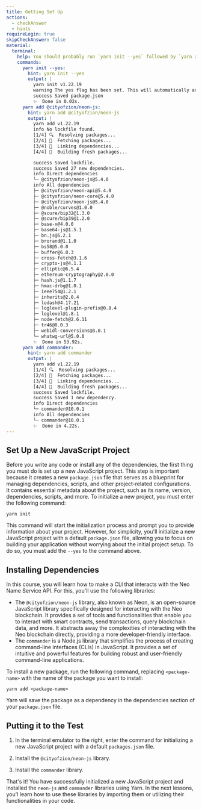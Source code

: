 ```yaml
---
title: Getting Set Up
actions:
  - checkAnswer
  - hints
requireLogin: true
skipCheckAnswer: false
material:
  terminal:
    help: You should probably run `yarn init --yes` followed by `yarn add @cityofzion/neon-js` and `yarn add commander`.
    commands:
      yarn init --yes:
        hint: yarn init --yes
        output: |
          yarn init v1.22.19
          warning The yes flag has been set. This will automatically answer yes to all questions, which may have security implications.
          success Saved package.json
          ✨  Done in 0.02s.
      yarn add @cityofzion/neon-js:
        hint: yarn add @cityofzion/neon-js
        output: |
          yarn add v1.22.19
          info No lockfile found.
          [1/4] 🔍  Resolving packages...
          [2/4] 🚚  Fetching packages...
          [3/4] 🔗  Linking dependencies...
          [4/4] 🔨  Building fresh packages...

          success Saved lockfile.
          success Saved 27 new dependencies.
          info Direct dependencies
          └─ @cityofzion/neon-js@5.4.0
          info All dependencies
          ├─ @cityofzion/neon-api@5.4.0
          ├─ @cityofzion/neon-core@5.4.0
          ├─ @cityofzion/neon-js@5.4.0
          ├─ @noble/curves@1.0.0
          ├─ @scure/bip32@1.3.0
          ├─ @scure/bip39@1.2.0
          ├─ base-x@4.0.0
          ├─ base64-js@1.5.1
          ├─ bn.js@5.2.1
          ├─ brorand@1.1.0
          ├─ bs58@5.0.0
          ├─ buffer@6.0.3
          ├─ cross-fetch@3.1.6
          ├─ crypto-js@4.1.1
          ├─ elliptic@6.5.4
          ├─ ethereum-cryptography@2.0.0
          ├─ hash.js@1.1.7
          ├─ hmac-drbg@1.0.1
          ├─ ieee754@1.2.1
          ├─ inherits@2.0.4
          ├─ lodash@4.17.21
          ├─ loglevel-plugin-prefix@0.8.4
          ├─ loglevel@1.8.1
          ├─ node-fetch@2.6.11
          ├─ tr46@0.0.3
          ├─ webidl-conversions@3.0.1
          └─ whatwg-url@5.0.0
          ✨  Done in 53.92s.
      yarn add commander:
        hint: yarn add commander
        output: |
          yarn add v1.22.19
          [1/4] 🔍  Resolving packages...
          [2/4] 🚚  Fetching packages...
          [3/4] 🔗  Linking dependencies...
          [4/4] 🔨  Building fresh packages...
          success Saved lockfile.
          success Saved 1 new dependency.
          info Direct dependencies
          └─ commander@10.0.1
          info All dependencies
          └─ commander@10.0.1
          ✨  Done in 4.22s.
---
```


## Set Up a New JavaScript Project

Before you write any code or install any of the dependencies, the first thing you must do is set up a new JavaScript project. This step is important because it creates a new `package.json` file that serves as a blueprint for managing dependencies, scripts, and other project-related configurations. It contains essential metadata about the project, such as its name, version, dependencies, scripts, and more. To initialize a new project, you must enter the following command:

```shell
yarn init
```

This command will start the initialization process and prompt you to provide information about your project. However, for simplicity, you'll initialize a new JavaScript project with a default `package.json` file, allowing you to focus on building your application without worrying about the initial project setup. To do so, you must add the `--yes` to the command above.

## Installing Dependencies

In this course, you will learn how to make a CLI that interacts with the Neo Name Service API. For this, you'll use the following libraries:

- The `@cityofzion/neon-js` library, also known as Neon, is an open-source JavaScript library specifically designed for interacting with the Neo blockchain. It provides a set of tools and functionalities that enable you to interact with smart contracts, send transactions, query blockchain data, and more. It abstracts away the complexities of interacting with the Neo blockchain directly, providing a more developer-friendly interface.
- The `commander` is a Node.js library that simplifies the process of creating command-line interfaces (CLIs) in JavaScript. It provides a set of intuitive and powerful features for building robust and user-friendly command-line applications.

To install a new package, run the following command, replacing `<package-name>` with the name of the package you want to install:

```shell
yarn add <package-name>
```

Yarn will save the package as a dependency in the dependencies section of your `package.json` file.

## Putting it to the Test

1. In the terminal emulator to the right, enter the command for initializing a new JavaScript project with a default `packages.json` file.

2. Install the `@cityofzion/neon-js` library.

3. Install the `commander` library.

That's it! You have successfully initialized a new JavaScript project and installed the `neon-js` and `commander` libraries using Yarn. In the next lessons, you'l learn how to use these libraries by importing them or utilizing their functionalities in your code.
